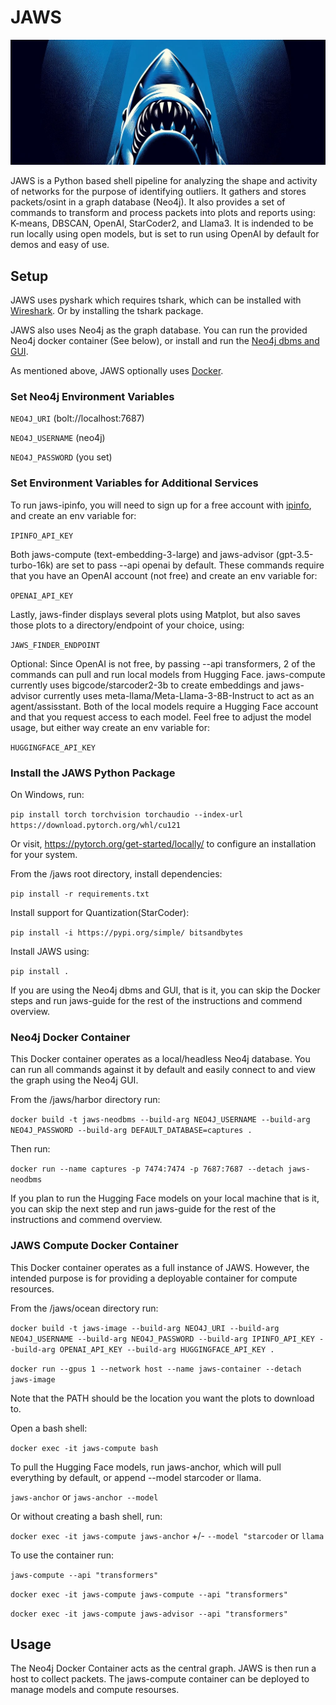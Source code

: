 # JAWS
![hehe](/assets/cover.jpg)

JAWS is a Python based shell pipeline for analyzing the shape and activity of networks for the purpose of identifying outliers. It gathers and stores packets/osint in a graph database (Neo4j). It also provides a set of commands to transform and process packets into plots and reports using: K-means, DBSCAN, OpenAI, StarCoder2, and Llama3. It is indended to be run locally using open models, but is set to run using OpenAI by default for demos and easy of use.


## Setup

JAWS uses pyshark which requires tshark, which can be installed with [Wireshark](https://www.wireshark.org/). Or by installing the tshark package.

JAWS also uses Neo4j as the graph database. You can run the provided Neo4j docker container (See below), or install and run the [Neo4j dbms and GUI](https://neo4j.com/product/developer-tools/).

As mentioned above, JAWS optionally uses [Docker](https://www.docker.com/).


### Set Neo4j Environment Variables

`NEO4J_URI` (bolt://localhost:7687)


`NEO4J_USERNAME` (neo4j)


`NEO4J_PASSWORD` (you set)


### Set Environment Variables for Additional Services

To run jaws-ipinfo, you will need to sign up for a free account with [ipinfo](https://ipinfo.io/), and create an env variable for:

`IPINFO_API_KEY`


Both jaws-compute (text-embedding-3-large) and jaws-advisor (gpt-3.5-turbo-16k) are set to pass --api openai by default. These commands require that you have an OpenAI account (not free) and create an env variable for: 

`OPENAI_API_KEY`


Lastly, jaws-finder displays several plots using Matplot, but also saves those plots to a directory/endpoint of your choice, using:

`JAWS_FINDER_ENDPOINT`


Optional: Since OpenAI is not free, by passing --api transformers, 2 of the commands can pull and run local models from Hugging Face. jaws-compute currently uses bigcode/starcoder2-3b to create embeddings and jaws-advisor currently uses meta-llama/Meta-Llama-3-8B-Instruct to act as an agent/assisstant. Both of the local models require a Hugging Face account and that you request access to each model. Feel free to adjust the model usage, but either way create an env variable for:

`HUGGINGFACE_API_KEY`


### Install the JAWS Python Package

On Windows, run: 

`pip install torch torchvision torchaudio --index-url https://download.pytorch.org/whl/cu121`

Or visit, https://pytorch.org/get-started/locally/ to configure an installation for your system.


From the /jaws root directory, install dependencies:

`pip install -r requirements.txt`


Install support for Quantization(StarCoder):

`pip install -i https://pypi.org/simple/ bitsandbytes`


Install JAWS using:

`pip install .`


If you are using the Neo4j dbms and GUI, that is it, you can skip the Docker steps and run jaws-guide for the rest of the instructions and commend overview.


### Neo4j Docker Container

This Docker container operates as a local/headless Neo4j database. You can run all commands against it by default and easily connect to and view the graph using the Neo4j GUI.

From the /jaws/harbor directory run: 

`docker build -t jaws-neodbms --build-arg NEO4J_USERNAME --build-arg NEO4J_PASSWORD --build-arg DEFAULT_DATABASE=captures .` 


Then run: 

`docker run --name captures -p 7474:7474 -p 7687:7687 --detach jaws-neodbms`


If you plan to run the Hugging Face models on your local machine that is it, you can skip the next step and run jaws-guide for the rest of the instructions and commend overview.


### JAWS Compute Docker Container

This Docker container operates as a full instance of JAWS. However, the intended purpose is for providing a deployable container for compute resources.


From the /jaws/ocean directory run:

`docker build -t jaws-image --build-arg NEO4J_URI --build-arg NEO4J_USERNAME --build-arg NEO4J_PASSWORD --build-arg IPINFO_API_KEY --build-arg OPENAI_API_KEY --build-arg HUGGINGFACE_API_KEY .`


`docker run --gpus 1 --network host --name jaws-container --detach jaws-image`


Note that the PATH should be the location you want the plots to download to.

Open a bash shell:

`docker exec -it jaws-compute bash`


To pull the Hugging Face models, run jaws-anchor, which will pull everything by default, or append --model starcoder or llama.

`jaws-anchor` or `jaws-anchor --model`


Or without creating a bash shell, run: 

`docker exec -it jaws-compute jaws-anchor` +/- `--model "starcoder` or `llama`


To use the container run:

`jaws-compute --api "transformers"`


`docker exec -it jaws-compute jaws-compute --api "transformers"`


`docker exec -it jaws-compute jaws-advisor --api "transformers"`


## Usage

The Neo4j Docker Container acts as the central graph. JAWS is then run a host to collect packets. The jaws-compute container can be deployed to manage models and compute resourses.